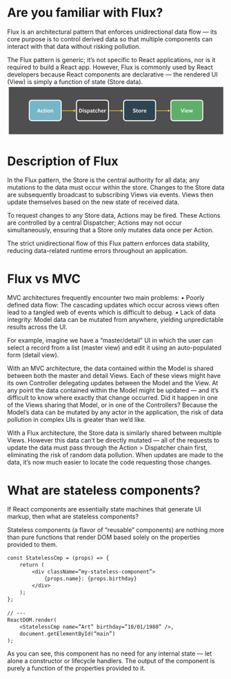 # Are you familiar with Flux?
Flux is an architectural pattern that enforces unidirectional data flow — 
its core purpose is to control derived data so that multiple components can interact with 
that data without risking pollution.

The Flux pattern is generic; it’s not specific to React applications, 
nor is it required to build a React app. However, Flux is commonly used by React developers because 
React components are declarative — the rendered UI (View) is simply a function of state (Store data).
![FLUX](https://github.com/shaikhsirajudin/Notes/blob/master/images/how/FLUX.PNG)

# Description of Flux

In the Flux pattern, the Store is the central authority for all data; any mutations to the data must occur 
within the store. Changes to the Store data are subsequently broadcast to subscribing Views via events. 
Views then update themselves based on the new state of received data.

To request changes to any Store data, Actions may be fired. These Actions are controlled by a central Dispatcher; 
Actions may not occur simultaneously, ensuring that a Store only mutates data once per Action.

The strict unidirectional flow of this Flux pattern enforces data stability, reducing data-related 
runtime errors throughout an application.

# Flux vs MVC

MVC architectures frequently encounter two main problems:
• Poorly defined data flow: The cascading updates which occur across views often lead to 
    a tangled web of events which is difficult to debug.
• Lack of data integrity: Model data can be mutated from anywhere, yielding unpredictable results across the UI.

For example, imagine we have a “master/detail” UI in which the user can select a record from a list (master view) 
and edit it using an auto-populated form (detail view).

With an MVC architecture, the data contained within the Model is shared between both the master and detail Views. 
Each of these views might have its own Controller delegating updates between the Model and the View. 
At any point the data contained within the Model might be updated — and 
it’s difficult to know where exactly that change occurred. Did it happen in one of the Views sharing that Model, or 
in one of the Controllers? Because the Model’s data can be mutated by any actor in the application, 
the risk of data pollution in complex UIs is greater than we’d like.

With a Flux architecture, the Store data is similarly shared between multiple Views. 
However this data can’t be directly mutated — all of the requests to update the data must pass through 
the Action > Dispatcher chain first, eliminating the risk of random data pollution. 
When updates are made to the data, it’s now much easier to locate the code requesting those changes.

# What are stateless components?

If React components are essentially state machines that generate UI markup, then what are stateless components?

Stateless components (a flavor of “reusable” components) are nothing more than pure functions 
that render DOM based solely on the properties provided to them.
```
const StatelessCmp = (props) => {
    return (
        <div className=”my-stateless-component”>
            {props.name}: {props.birthday}
        </div>
    );
};

// ---
ReactDOM.render(
    <StatelessCmp name=”Art” birthday=”10/01/1980” />,
    document.getElementById(“main”)
);
```
As you can see, this component has no need for any internal state — let alone a constructor or lifecycle handlers. 
The output of the component is purely a function of the properties provided to it.

